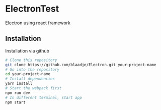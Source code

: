 # ElectronTest
Electron using react framework

## Installation
Installation via github 

```bash
# Clone this repository
git clone https://github.com/blaadje/Electron.git your-project-name
# Go into the repository
cd your-project-name
# Install dependencies
yarn install
# Start the webpack first
npm run dev
# In different terminal, start app
npm start
```